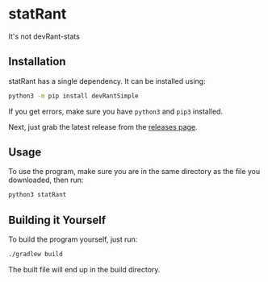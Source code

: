 # statRant
It's not devRant-stats

## Installation
statRant has a single dependency. It can be installed using:
```bash
python3 -m pip install devRantSimple
```
If you get errors, make sure you have `python3` and `pip3` installed.

Next, just grab the latest release from the [releases page](https://github.com/Ewpratten/statRant/releases).

## Usage
To use the program, make sure you are in the same directory as the file you downloaded, then run:
```bash
python3 statRant
```

## Building it Yourself
To build the program yourself, just run:
```bash
./gradlew build
```

The built file will end up in the build directory.